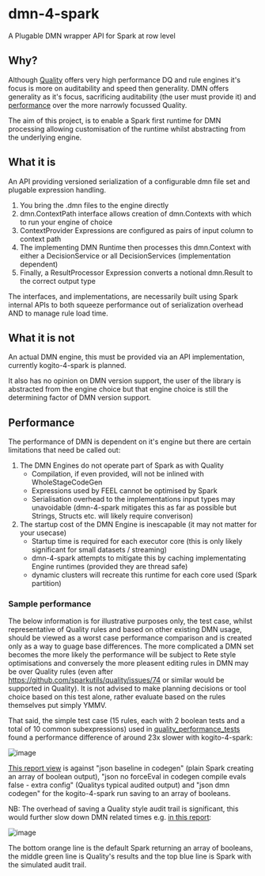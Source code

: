# dmn-4-spark

A Plugable DMN wrapper API for Spark at row level

## Why?

Although [Quality](https://sparkutils.github.io/quality/) offers very high performance DQ and rule engines it's focus is more on auditability and speed then generality.  DMN offers generality as it's focus, sacrificing auditability (the user must provide it) and [performance](#performance) over the more narrowly focussed Quality.

The aim of this project, is to enable a Spark first runtime for DMN processing allowing customisation of the runtime whilst abstracting from the underlying engine.

## What it is

An API providing versioned serialization of a configurable dmn file set and plugable expression handling.

1. You bring the .dmn files to the engine directly
2. dmn.ContextPath interface allows creation of dmn.Contexts with which to run your engine of choice
3. ContextProvider Expressions are configured as pairs of input column to context path
4. The implementing DMN Runtime then processes this dmn.Context with either a DecisionService or all DecisionServices (implementation dependent)
5. Finally, a ResultProcessor Expression converts a notional dmn.Result to the correct output type

The interfaces, and implementations, are necessarily built using Spark internal APIs to both squeeze performance out of serialization overhead AND to manage rule load time.

## What it is not

An actual DMN engine, this must be provided via an API implementation, currently kogito-4-spark is planned.

It also has no opinion on DMN version support, the user of the library is abstracted from the engine choice but that engine choice is still the determining factor of DMN version support.

## Performance

The performance of DMN is dependent on it's engine but there are certain limitations that need be called out:

1. The DMN Engines do not operate part of Spark as with Quality
    -    Compilation, if even provided, will not be inlined with WholeStageCodeGen
    -    Expressions used by FEEL cannot be optimised by Spark
    -    Serialisation overhead to the implementations input types may unavoidable (dmn-4-spark mitigates this as far as possible but Strings, Structs etc. will likely require converison)
2. The startup cost of the DMN Engine is inescapable (it may not matter for your usecase)
    -    Startup time is required for each executor core (this is only likely significant for small datasets / streaming)
    -    dmn-4-spark attempts to mitigate this by caching implementating Engine runtimes (provided they are thread safe)
    -    dynamic clusters will recreate this runtime for each core used (Spark partition)

### Sample performance

The below information is for illustrative purposes only, the test case, whilst representative of Quality rules and based on other existing DMN usage, should be viewed as a worst case performance comparison and is created only as a way to guage base differences.  The more complicated a DMN set becomes the more likely the performance will be subject to Rete style optimisations and conversely the more pleasent editing rules in DMN may be over Quality rules (even after https://github.com/sparkutils/quality/issues/74 or similar would be supported in Quality).  It is not advised to make planning decisions or tool choice based on this test alone, rather evaluate based on the rules themselves put simply YMMV.

That said, the simple test case (15 rules, each with 2 boolean tests and a total of 10 common subexpressions) used in [quality_performance_tests](https://github.com/sparkutils/quality_performance_tests/) found a performance difference of around 23x slower with kogito-4-spark:

![image](https://github.com/user-attachments/assets/fc4bc669-3f52-4c41-b77f-2a22ac15fe89)

[This report view](https://sparkutils.github.io/quality_performance_tests/reports/report_server_1m_count_vs_cache_count_inc_dmn/index.html) is against "json baseline in codegen" (plain Spark creating an array of boolean output), "json no forceEval in codegen compile evals false - extra config" (Qualitys typical audited output) and "json dmn codegen" for the kogito-4-spark run saving to an array of booleans.

NB: The overhead of saving a Quality style audit trail is significant, this would further slow down DMN related times e.g. [in this report](https://sparkutils.github.io/quality_performance_tests/reports/report_server_to_1m_rc5_vs_spark_with_audit/index.html):

![image](https://github.com/user-attachments/assets/012c3ee4-f455-428d-873c-6e351bbaaa0c)

The bottom orange line is the default Spark returning an array of booleans, the middle green line is Quality's results and the top blue line is Spark with the simulated audit trail.

